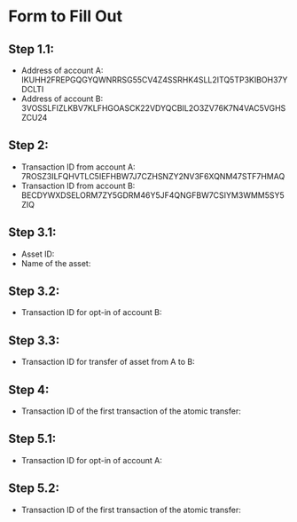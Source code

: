 # Form to Fill Out

## Step 1.1:

* Address of account A: IKUHH2FREPGQGYQWNRRSG55CV4Z4SSRHK4SLL2ITQ5TP3KIBOH37YDCLTI
* Address of account B: 3VOSSLFIZLKBV7KLFHGOASCK22VDYQCBIL2O3ZV76K7N4VAC5VGHSZCU24

## Step 2:

* Transaction ID from account A: 7ROSZ3ILFQHVTLC5IEFHBW7J7CZHSNZY2NV3F6XQNM47STF7HMAQ
* Transaction ID from account B: BECDYWXDSELORM7ZY5GDRM46Y5JF4QNGFBW7CSIYM3WMM5SY5ZIQ

## Step 3.1:

* Asset ID:
* Name of the asset: 

## Step 3.2:

* Transaction ID for opt-in of account B:

## Step 3.3:

* Transaction ID for transfer of asset from A to B:

## Step 4:

* Transaction ID of the first transaction of the atomic transfer:

## Step 5.1:

* Transaction ID for opt-in of account A:

## Step 5.2:

* Transaction ID of the first transaction of the atomic transfer:
